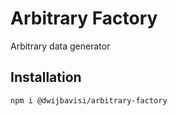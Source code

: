 # Arbitrary Factory

Arbitrary data generator

## Installation

```bash
npm i @dwijbavisi/arbitrary-factory
```

